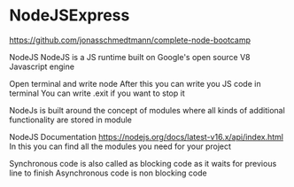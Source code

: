 # NodeJSExpress

https://github.com/jonasschmedtmann/complete-node-bootcamp

NodeJS
NodeJS is a JS runtime built on Google's open source V8 Javascript engine

Open terminal and write node
After this you can write you JS code in terminal
You can write .exit if you want to stop it

NodeJs is built around the concept of modules where all kinds of additional functionality are stored in module

NodeJS Documentation
https://nodejs.org/docs/latest-v16.x/api/index.html
In this you can find all the modules you need for your project

Synchronous code is also called as blocking code as it waits for previous line to finish
Asynchronous code is non blocking code

